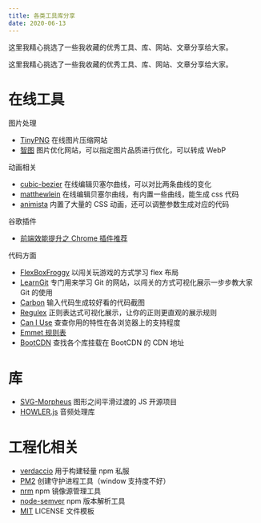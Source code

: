 ```yaml
---
title: 各类工具库分享
date: 2020-06-13
---
```


这里我精心挑选了一些我收藏的优秀工具、库、网站、文章分享给大家。

<!-- more -->

这里我精心挑选了一些我收藏的优秀工具、库、网站、文章分享给大家。

# 在线工具

图片处理

- [TinyPNG](https://tinypng.com/) 在线图片压缩网站
- [智图](https://zhitu.isux.us/) 图片优化网站，可以指定图片品质进行优化，可以转成 WebP

动画相关

- [cubic-bezier](https://cubic-bezier.com) 在线编辑贝塞尔曲线，可以对比两条曲线的变化
- [matthewlein](https://matthewlein.com/tools/ceaser) 在线编辑贝塞尔曲线，有内置一些曲线，能生成 css 代码
- [animista](https://animista.net/) 内置了大量的 CSS 动画，还可以调整参数生成对应的代码

谷歌插件

- [前端效能提升之 Chrome 插件推荐](https://mp.weixin.qq.com/s/1_YjTCXAGTRSdvmDi46Nxw)

代码方面

- [FlexBoxFroggy](https://flexboxfroggy.com/#zh-cn) 以闯关玩游戏的方式学习 flex 布局
- [LearnGit](https://learngitbranching.js.org) 专门用来学习 Git 的网站，以闯关的方式可视化展示一步步教大家 Git 的使用
- [Carbon](https://carbon.now.sh) 输入代码生成较好看的代码截图
- [Regulex](https://jex.im/regulex/) 正则表达式可视化展示，让你的正则更直观的展示规则
- [Can I Use](https://caniuse.com/) 查查你用的特性在各浏览器上的支持程度
- [Emmet 规则表](https://docs.emmet.io/cheat-sheet/)
- [BootCDN](https://www.bootcdn.cn/) 查找各个库挂载在 BootCDN 的 CDN 地址

# 库

- [SVG-Morpheus](http://alexk111.github.io/SVG-Morpheus/) 图形之间平滑过渡的 JS 开源项目
- [HOWLER.js](https://howlerjs.com/) 音频处理库

# 工程化相关

- [verdaccio](https://verdaccio.org/zh-CN/) 用于构建轻量 npm 私服
- [PM2](https://pm2.io/) 创建守护进程工具（window 支持度不好）
- [nrm](https://github.com/Pana/nrm) npm 镜像源管理工具
- [node-semver](https://github.com/npm/node-semver#readme) npm 版本解析工具
- [MIT](https://opensource.org/licenses/mit-license.php) LICENSE 文件模板